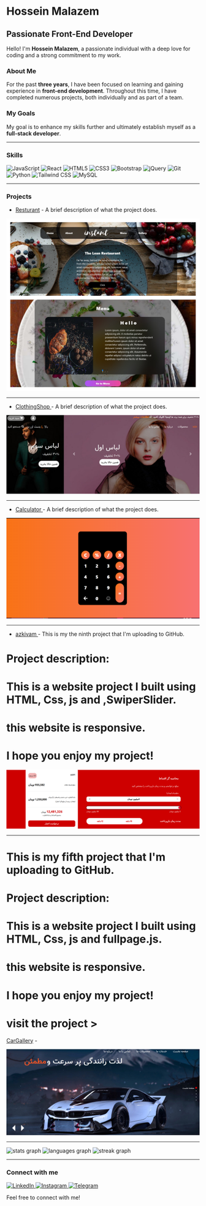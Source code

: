 # Hossein Malazem

## Passionate Front-End Developer

Hello! I'm **Hossein Malazem**, a passionate individual with a deep love for coding and a strong commitment to my work.

### About Me

For the past **three years**, I have been focused on learning and gaining experience in **front-end development**. Throughout this time, I have completed numerous projects, both individually and as part of a team.

### My Goals

My goal is to enhance my skills further and ultimately establish myself as a **full-stack developer**.

---



### Skills

![JavaScript](https://img.icons8.com/color/48/000000/javascript.png) 
![React](https://img.icons8.com/color/48/000000/react-native.png) 
![HTML5](https://img.icons8.com/color/48/000000/html-5.png) 
![CSS3](https://img.icons8.com/color/48/000000/css3.png) 
![Bootstrap](https://img.icons8.com/color/48/000000/bootstrap.png) 
![jQuery](https://img.icons8.com/color/48/000000/jquery.png) 
![Git](https://img.icons8.com/color/48/000000/git.png) 
![Python](https://img.icons8.com/color/48/000000/python.png) 
![Tailwind CSS](https://img.icons8.com/color/48/000000/tailwindcss.png) 
![MySQL](https://img.icons8.com/color/48/000000/mysql.png) 


---


### Projects

- [Resturant](https://hosseinmolazem.github.io/Resturant/) - A brief description of what the project does.


 ![](https://github.com/HosseinMolazem/Resturant/blob/master/src/img/screenshot-resepilist2.jpg)


---

- [ClothingShop
](https://hosseinmolazem.github.io/ClothingShop/) - A brief description of what the project does.

![](https://github.com/HosseinMolazem/ClothingShop/blob/master/images/s1.jpg)


---


- [Calculator
](https://hosseinmolazem.github.io/Calculator/) - A brief description of what the project does.

 ![](https://github.com/HosseinMolazem/calculator/blob/master/image/projet.png)





---


- [azkivam
](https://hosseinmolazem.github.io/azkivam/) - This is my  the ninth project that I'm uploading to GitHub.
# Project description:
# This is a website project I built using HTML, Css, js and ,SwiperSlider.
# this website is responsive.
# I hope you enjoy my project!

![](https://github.com/HosseinMolazem/azkivam/blob/master/img/img1o.png)





---

# This is my fifth project that I'm uploading to GitHub.
# Project description:
# This is a website project I built using HTML, Css, js and fullpage.js.
# this website is responsive.
# I hope you enjoy my project!
#  visit the project  >   
[CarGallery](https://hosseinmolazem.github.io/CarGallery/) -



![](https://github.com/HosseinMolazem/CarGallery/blob/master/images/s1.jpg)





---









<div >
<img src="https://github-readme-stats.vercel.app/api?username=HosseinMolazem&hide_title=false&hide_rank=false&show_icons=true&include_all_commits=true&count_private=true&disable_animations=false&theme=dracula&locale=en&hide_border=false&order=1" height="150" alt="stats graph"  />
<img src="https://github-readme-stats.vercel.app/api/top-langs?username=HosseinMolazem&locale=en&hide_title=false&layout=compact&card_width=320&langs_count=5&theme=dracula&hide_border=false&order=2" height="150" alt="languages graph"  />
<img src="https://streak-stats.demolab.com?user=HosseinMolazem&locale=en&mode=weekly&theme=dracula&hide_border=false&border_radius=5&order=3" height="150" alt="streak graph"  />
</div>

---

### Connect with me
<a href="https://www.linkedin.com/in/hossein-molazem-a03a0932a">
    <img src="https://img.icons8.com/color/48/000000/linkedin.png" alt="LinkedIn"/>
</a>
<a href="https://www.instagram.com/debugger__p?igsh=emoxYzhjcnN1a2x6">
    <img src="https://img.icons8.com/color/48/000000/instagram.png" alt="Instagram"/>
</a>
<a href="https://t.me/Debugger0">
    <img src="https://img.icons8.com/color/48/000000/telegram-app.png" alt="Telegram"/>
</a>




Feel free to connect with me!
